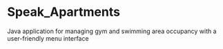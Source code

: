 # Speak_Apartments
Java application for managing gym and swimming area occupancy with a user-friendly menu interface
